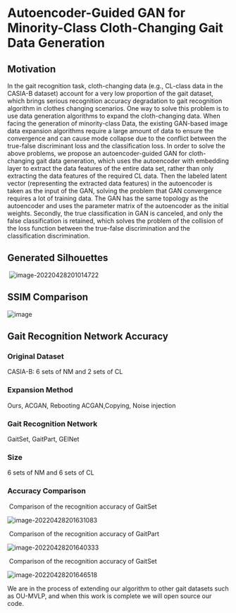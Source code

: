 
# **Autoencoder-Guided GAN for Minority-Class Cloth-Changing Gait Data Generation**

## Motivation

In the gait recognition task, cloth-changing data (e.g., CL-class data in the CASIA-B dataset) account for a very low proportion of the gait dataset, which brings serious recognition accuracy degradation to gait recognition algorithm in clothes changing scenarios. One way to solve this problem is to use data generation algorithms to expand the cloth-changing data. When facing the generation of minority-class Data, the existing GAN-based image data expansion algorithms require a large amount of data to ensure the convergence and can cause mode collapse due to the conflict between the true-false discriminant loss and the classification loss. In order to solve the above problems, we propose an autoencoder-guided GAN for cloth-changing gait data generation, which uses the autoencoder with embedding layer to extract the data features of the entire data set, rather than only extracting the data features of the required CL data. Then the labeled latent vector (representing the extracted data features) in the autoencoder is taken as the input of the GAN, solving the problem that GAN convergence requires a lot of training data. The GAN has the same topology as the autoencoder and uses the parameter matrix of the autoencoder as the initial weights. Secondly, the true classification in GAN is canceled, and only the false classification is retained, which solves the problem of the collision of the loss function between the true-false discrimination and the classification discrimination. 

## Generated Silhouettes

​                               ![image-20220428201014722](C:\Users\xjxjx\AppData\Roaming\Typora\typora-user-images\image-20220428201014722.png)

## SSIM Comparison

![image](https://github.com/sspBIT/Autoencoder-Guided-GAN-for-Minority-Class-Cloth-Changing-Gait-Data-Generation/blob/main/%E5%9B%BE%E7%89%871.svg)

## Gait Recognition Network Accuracy

### Original Dataset

CASIA-B: 6 sets of NM and 2 sets of CL

### Expansion Method

Ours, ACGAN, Rebooting ACGAN,Copying, Noise injection

### Gait Recognition Network

GaitSet, GaitPart, GEINet

### Size

6 sets of NM and 6 sets of CL

### Accuracy Comparison

​                                                                                                    Comparison of the recognition accuracy of GaitSet

![image-20220428201631083](C:\Users\xjxjx\AppData\Roaming\Typora\typora-user-images\image-20220428201631083.png)



​                                                                                                     Comparison of the recognition accuracy of GaitPart

![image-20220428201640333](C:\Users\xjxjx\AppData\Roaming\Typora\typora-user-images\image-20220428201640333.png)



​                                                                                                     Comparison of the recognition accuracy of GaitSet

![image-20220428201646518](C:\Users\xjxjx\AppData\Roaming\Typora\typora-user-images\image-20220428201646518.png)



We are in the process of extending our algorithm to other gait datasets such as OU-MVLP, and when this work is complete we will open source our code.
